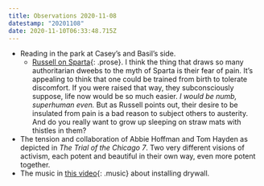 ```yaml
---
title: Observations 2020-11-08
datestamp: "20201108"
date: 2020-11-10T06:33:48.715Z
---
```

- Reading in the park at Casey’s and Basil’s side.
	- [Russell on Sparta](https://bookshop.org/a/10169/9780671201586){: .prose}. I think the thing that draws so many authoritarian dweebs to the myth of Sparta is their fear of pain. It’s appealing to think that one could be trained from birth to tolerate discomfort. If you were raised that way, they subconsciously suppose, life now would be so much easier. *I would be numb, superhuman even.* But as Russell points out, their desire to be insulated from pain is a bad reason to subject others to austerity. And do you really want to grow up sleeping on straw mats with thistles in them?
- The tension and collaboration of Abbie Hoffman and Tom Hayden as depicted in *The Trial of the Chicago 7*. Two very different visions of activism, each potent and beautiful in their own way, even more potent together.
- The music in [this video](https://www.youtube.com/watch?v=OJUuLmFdpuo){: .music} about installing drywall.